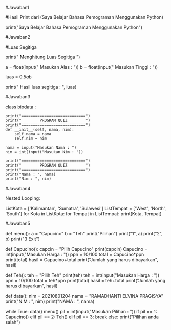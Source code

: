 #Jawaban1

#Hasil Print dari (Saya Belajar Bahasa Pemograman Menggunakan Python)

print("Saya Belajar Bahasa Pemograman Menggunakan Python")


#Jawaban2

#Luas Segitiga 

print(" Menghitung Luas Segitiga ")

a = float(input(" Masukan Alas : "))
b = float(input(" Masukan Tinggi : "))

luas = 0.5*a*b

print(" Hasil luas segitiga : ", luas)

#Jawaban3

class biodata :
    
    print("============================")
    print("        PROGRAM QUIZ        ")
    print("============================")
    def __init__(self, nama, nim):
        self.nama = nama
        self.nim = nim
        
    nama = input("Masukan Nama : ")
    nim = int(input("Masukan Nim : "))
    
    print("============================")
    print("        PROGRAM QUIZ        ")
    print("============================")
    print("Nama : ", nama)
    print("Nim : ", nim)
    

#Jawaban4

Nested Looping:

ListKota = ['Kalimantan', 'Sumatra', 'Sulawesi']
ListTempat = ['West', 'North', 'South']
for Kota in ListKota:
    for Tempat in ListTempat:
        print(Kota, Tempat)

#Jawaban5

def menu():
    a = "Capucino"
    b = "Teh"
    print("Pilihan")
    print("1", a)
    print("2", b)
    print("3 Exit")
    
def Capucino():
    capcin = "Pilih Capucino"
    print(capcin)
    Capucino = int(input("Masukan Harga : "))
    ppn = 10/100
    total = Capucino*ppn
    print(total) 
    hasil = Capucino+total
    print("Jumlah yang harus dibayarkan", hasil)
    
def Teh():
    teh = "Pilih Teh"
    print(teh)
    teh = int(input("Masukan Harga : "))
    ppn = 10/100
    total = teh*ppn
    print(total)
    hasil = teh+total
    print("Jumlah yang harus dibayarkan", hasil)

def data():
    nim = 20210801204
    nama = "RAMADHANTI ELVINA PRAGISYA"
    print("NIM : ", nim)
    print("NAMA : ", nama)
    
while True:
    data()
    menu()
    pil = int(input("Masukan Pilihan : "))
    if pil == 1:
        Capucino()
    elif pil == 2:
        Teh()
    elif pil == 3:
        break
    else:
        print("Pilihan anda salah")

































